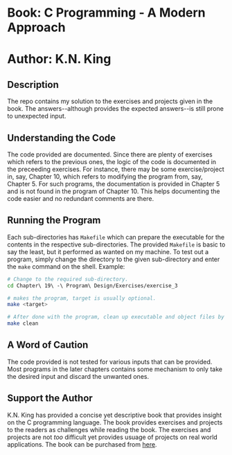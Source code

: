 # Book: C Programming - A Modern Approach
# Author: K.N. King

## Description

The repo contains my solution to the exercises and projects given in the book. The answers--although provides the expected answers--is still prone to unexpected input.

## Understanding the Code

The code provided are documented. Since there are plenty of exercises which refers to the previous ones, the logic of the code is documented in the preceeding exercises. For instance, there may be some exercise/project in, say, Chapter 10,  which refers to modifying the program from, say, Chapter 5. For such programs, the documentation is provided in Chapter 5 and is not found in the program of Chapter 10. This helps documenting the code easier and no redundant comments are there.

## Running the Program

Each sub-directories has `Makefile` which can prepare the executable for the contents in the respective sub-directories. The provided `Makefile` is basic to say the least, but it performed as wanted on my machine. To test out a program, simply change the directory to the given sub-directory and enter the `make` command on the shell. Example:

```bash
# Change to the required sub-directory.
cd Chapter\ 19\ -\ Program\ Design/Exercises/exercise_3

# makes the program, target is usually optional. 
make <target>

# After done with the program, clean up executable and object files by entering:
make clean
```

## A Word of Caution

The code provided is not tested for various inputs that can be provided. Most programs in the later chapters contains some mechanism to only take the desired input and discard the unwanted ones. 

## Support the Author

K.N. King has provided a concise yet descriptive book that provides insight on the C programming language. The book provides exercises and projects to the readers as challenges while reading the book. The exercises and projects are not *too* difficult yet provides usuage of projects on real world applications. The book can be purchased from [here](http://knking.com/books/c2/index.html).